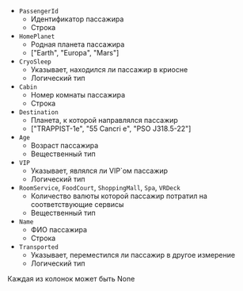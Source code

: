 -   `PassengerId` 
	- Идентификатор пассажира
	- Строка
-   `HomePlanet` 
	- Родная планета пассажира
	- ["Earth", "Europa", "Mars"]
-   `CryoSleep`
	- Указывает, находился ли пассажир в криосне
	- Логический тип
-   `Cabin` 
	- Номер комнаты пассажира
	- Строка
-   `Destination` 
	- Планета, к которой направлялся пассажир
	- ["TRAPPIST-1e", "55 Cancri e", "PSO J318.5-22"]
-   `Age` 
	- Возраст пассажира
	- Вещественный тип
-   `VIP`  
	- Указывает, являлся ли VIP`ом пассажир
	- Логический тип
-   `RoomService`,  `FoodCourt`,  `ShoppingMall`,  `Spa`,  `VRDeck`  
	- Количество валюты которой пассажир потратил на соответствующие сервисы
	- Вещественный тип
-   `Name`  
	- ФИО пассажира
	- Строка
-   `Transported` 
	- Указывает, переместился ли пассажир в другое измерение
	- Логический тип

Каждая из колонок может быть None